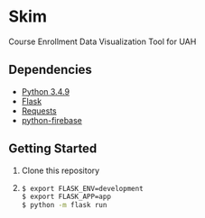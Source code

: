 # Skim
Course Enrollment Data Visualization Tool for UAH

## Dependencies
- [Python 3.4.9](https://www.python.org/downloads/)
- [Flask](https://github.com/pallets/flask)
- [Requests](https://github.com/requests/requests)
- [python-firebase](https://github.com/ozgur/python-firebase)

## Getting Started

1. Clone this repository
2. ``` bash
   $ export FLASK_ENV=development
   $ export FLASK_APP=app
   $ python -m flask run
   ```
